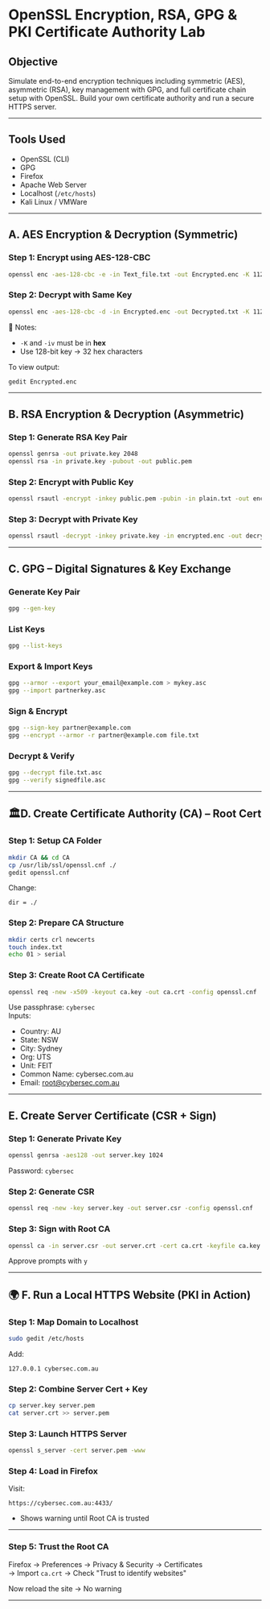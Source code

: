 # OpenSSL Encryption, RSA, GPG & PKI Certificate Authority Lab

## Objective  
Simulate end-to-end encryption techniques including symmetric (AES), asymmetric (RSA), key management with GPG, and full certificate chain setup with OpenSSL. Build your own certificate authority and run a secure HTTPS server.

---

## Tools Used  
- OpenSSL (CLI)  
- GPG  
- Firefox  
- Apache Web Server  
- Localhost (`/etc/hosts`)  
- Kali Linux / VMWare

---

## A. AES Encryption & Decryption (Symmetric)

### Step 1: Encrypt using AES-128-CBC
```bash
openssl enc -aes-128-cbc -e -in Text_file.txt -out Encrypted.enc -K 11223344556677889900 -iv 0000
```

### Step 2: Decrypt with Same Key
```bash
openssl enc -aes-128-cbc -d -in Encrypted.enc -out Decrypted.txt -K 11223344556677889900 -iv 0000
```

🧠 Notes:  
- `-K` and `-iv` must be in **hex**  
- Use 128-bit key → 32 hex characters

To view output:
```bash
gedit Encrypted.enc
```

---

## B. RSA Encryption & Decryption (Asymmetric)

### Step 1: Generate RSA Key Pair
```bash
openssl genrsa -out private.key 2048
openssl rsa -in private.key -pubout -out public.pem
```

### Step 2: Encrypt with Public Key
```bash
openssl rsautl -encrypt -inkey public.pem -pubin -in plain.txt -out encrypted.enc
```

### Step 3: Decrypt with Private Key
```bash
openssl rsautl -decrypt -inkey private.key -in encrypted.enc -out decrypted.txt
```

---

## C. GPG – Digital Signatures & Key Exchange

### Generate Key Pair
```bash
gpg --gen-key
```

### List Keys
```bash
gpg --list-keys
```

### Export & Import Keys
```bash
gpg --armor --export your_email@example.com > mykey.asc
gpg --import partnerkey.asc
```

### Sign & Encrypt
```bash
gpg --sign-key partner@example.com
gpg --encrypt --armor -r partner@example.com file.txt
```

### Decrypt & Verify
```bash
gpg --decrypt file.txt.asc
gpg --verify signedfile.asc
```

---

## 🏛D. Create Certificate Authority (CA) – Root Cert

### Step 1: Setup CA Folder
```bash
mkdir CA && cd CA
cp /usr/lib/ssl/openssl.cnf ./
gedit openssl.cnf
```
Change:
```
dir = ./
```

### Step 2: Prepare CA Structure
```bash
mkdir certs crl newcerts
touch index.txt
echo 01 > serial
```

### Step 3: Create Root CA Certificate
```bash
openssl req -new -x509 -keyout ca.key -out ca.crt -config openssl.cnf
```
Use passphrase: `cybersec`  
Inputs:  
- Country: AU  
- State: NSW  
- City: Sydney  
- Org: UTS  
- Unit: FEIT  
- Common Name: cybersec.com.au  
- Email: root@cybersec.com.au

---

## E. Create Server Certificate (CSR + Sign)

### Step 1: Generate Private Key
```bash
openssl genrsa -aes128 -out server.key 1024
```
Password: `cybersec`

### Step 2: Generate CSR
```bash
openssl req -new -key server.key -out server.csr -config openssl.cnf
```

### Step 3: Sign with Root CA
```bash
openssl ca -in server.csr -out server.crt -cert ca.crt -keyfile ca.key -config openssl.cnf
```

Approve prompts with `y`

---

## 🌍 F. Run a Local HTTPS Website (PKI in Action)

### Step 1: Map Domain to Localhost
```bash
sudo gedit /etc/hosts
```
Add:
```
127.0.0.1 cybersec.com.au
```

### Step 2: Combine Server Cert + Key
```bash
cp server.key server.pem
cat server.crt >> server.pem
```

### Step 3: Launch HTTPS Server
```bash
openssl s_server -cert server.pem -www
```

### Step 4: Load in Firefox
Visit:
```
https://cybersec.com.au:4433/
```
- Shows warning until Root CA is trusted

---

### Step 5: Trust the Root CA
Firefox → Preferences → Privacy & Security → Certificates  
→ Import `ca.crt` → Check "Trust to identify websites"

Now reload the site → No warning 

---
